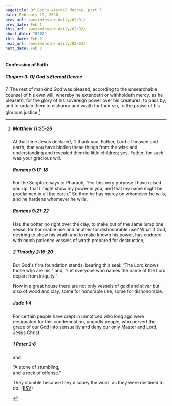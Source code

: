 ```yaml
---
pagetitle: Of God's eternal decree, part 7
date: February 19, 2020
prev_url: /westminster-daily/02/01/
prev_date: Feb 1
this_url: /westminster-daily/02/02/
short_date: "0202"
this_date: Feb 2
next_url: /westminster-daily/02/03/
next_date: Feb 3
---
```


#### Confession of Faith

##### Chapter 3: Of God's Eternal Decree

7\. The rest of mankind God was pleased, according to the unsearchable counsel of his own will, whereby he extendeth or withholdeth mercy, as he pleaseth, for the glory of his sovereign power over his creatures, to pass by; and to ordain them to dishonor and wrath for their sin, to the praise of his glorious justice.[^fnref:wcf1]

[^fnref:wcf1]: <div class="esv"><h5>Matthew 11:25-26</h5> <div class="esv-text"> <p id="p40011025.10-1">At that time Jesus declared, <span class="woc">&#8220;I thank you, Father, Lord of heaven and earth, that you have hidden these things from the wise and understanding and revealed them to little children;</span> <span class="woc">yes, Father, for such was your gracious will.</span></p> </div><h5>Romans 9:17-18</h5> <div class="esv-text"><p id="p45009017.01-2">For the Scripture says to Pharaoh, &#8220;For this very purpose I have raised you up, that I might show my power in you, and that my name might be proclaimed in all the earth.&#8221; So then he has mercy on whomever he wills, and he hardens whomever he wills.</p> </div><h5>Romans 9:21-22</h5> <div class="esv-text"><p id="p45009021.01-3">Has the potter no right over the clay, to make out of the same lump one vessel for honorable use and another for dishonorable use? What if God, desiring to show his wrath and to make known his power, has endured with much patience vessels of wrath prepared for destruction,</p> </div><h5>2 Timothy 2:19-20</h5> <div class="esv-text"><p id="p55002019.01-4">But God's firm foundation stands, bearing this seal: &#8220;The Lord knows those who are his,&#8221; and, &#8220;Let everyone who names the name of the Lord depart from iniquity.&#8221;</p>  <p id="p55002020.01-4">Now in a great house there are not only vessels of gold and silver but also of wood and clay, some for honorable use, some for dishonorable.</p> </div><h5>Jude 1:4</h5> <div class="esv-text"><p id="p65001004.01-5">For certain people have crept in unnoticed who long ago were designated for this condemnation, ungodly people, who pervert the grace of our God into sensuality and deny our only Master and Lord, Jesus Christ.</p> </div><h5>1 Peter 2:8</h5> <div class="esv-text"><p class="same-paragraph" id="p60002008.01-6">and</p> <div class="block-indent"> <p class="line-group" id="p60002008.02-6">&#8220;A stone of stumbling,<br /> <span class="indent"></span>and a rock of offense.&#8221;</p> </div> <p class="same-paragraph" id="p60002008.11-6">They stumble because they disobey the word, as they were destined to do.  (<a href="http://www.esv.org" class="copyright">ESV</a>)</p> </div> </div>

